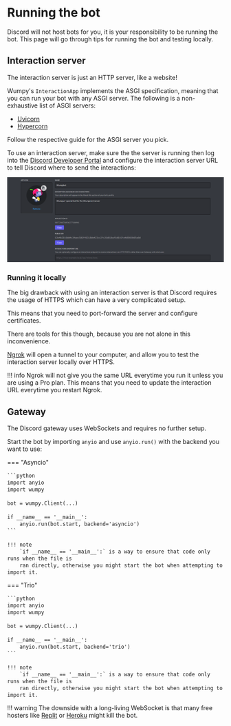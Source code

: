 # Running the bot

Discord will not host bots for you, it is your responsibility to be running the bot.
This page will go through tips for running the bot and testing locally.

## Interaction server

The interaction server is just an HTTP server, like a website!

Wumpy's `InteractionApp` implements the ASGI specification, meaning that you can run
your bot with any ASGI server. The following is a non-exhaustive list of ASGI servers:

- [Uvicorn](https://github.com/encode/uvicorn)
- [Hypercorn](https://gitlab.com/pgjones/hypercorn)

Follow the respective guide for the ASGI server you pick.

To use an interaction server, make sure the the server is running then log into the
[Discord Developer Portal](https://discord.com/developers) and configure the interaction
server URL to tell Discord where to send the interactions:

![Application overview](images/running-the-bot/interaction-url.png)

### Running it locally

The big drawback with using an interaction server is that Discord requires the usage of HTTPS
which can have a very complicated setup.

This means that you need to port-forward the server and configure certificates.

There are tools for this though, because you are not alone in this inconvenience.

[Ngrok](https://ngrok.com) will open a tunnel to your computer, and allow you to
test the interaction server locally over HTTPS.

!!! info
    Ngrok will not give you the same URL everytime you run it unless you are using a Pro plan.
    This means that you need to update the interaction URL everytime you restart Ngrok.

## Gateway

The Discord gateway uses WebSockets and requires no further setup.

Start the bot by importing `anyio` and use `anyio.run()` with the backend you want to use:

=== "Asyncio"

    ```python
    import anyio
    import wumpy

    bot = wumpy.Client(...)

    if __name__ == '__main__':
        anyio.run(bot.start, backend='asyncio')
    ```

    !!! note
        `if __name__ == '__main__':` is a way to ensure that code only runs when the file is
        ran directly, otherwise you might start the bot when attempting to import it.

=== "Trio"

    ```python
    import anyio
    import wumpy

    bot = wumpy.Client(...)

    if __name__ == '__main__':
        anyio.run(bot.start, backend='trio')
    ```

    !!! note
        `if __name__ == '__main__':` is a way to ensure that code only runs when the file is
        ran directly, otherwise you might start the bot when attempting to import it.

!!! warning
    The downside with a long-living WebSocket is that many free hosters like
    [Replit](https://replit.com) or [Heroku](https://heroku.com) might kill the bot.
